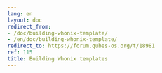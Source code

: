 ```yaml
---
lang: en
layout: doc
redirect_from:
- /doc/building-whonix-template/
- /en/doc/building-whonix-template/
redirect_to: https://forum.qubes-os.org/t/18981
ref: 115
title: Building Whonix templates
---
```

